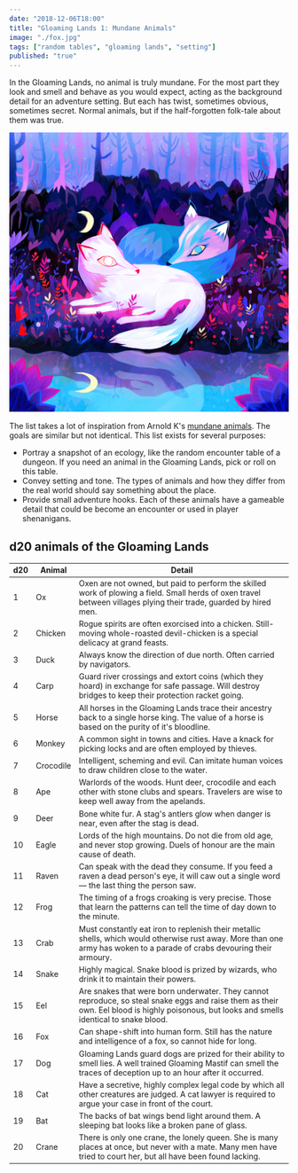 ```yaml
---
date: "2018-12-06T18:00"
title: "Gloaming Lands 1: Mundane Animals"
image: "./fox.jpg"
tags: ["random tables", "gloaming lands", "setting"]
published: "true"
---
```


In the Gloaming Lands, no animal is truly mundane. For the most part they look and smell and behave as you would expect, acting as the background detail for an adventure setting. But each has twist, sometimes obvious, sometimes secret. Normal animals, but if the half-forgotten folk-tale about them was true.

<div class="image-container right">
    <img src="./fox.jpg" title="<a href='https://www.behance.net/gallery/57215101/Two-Foxes'>Juliette Oberndorfer</a>" />
</div>

The list takes a lot of inspiration from Arnold K's [mundane animals](http://goblinpunch.blogspot.com/2015/10/the-secrets-of-mundane-animals.html). The goals are similar but not identical. This list exists for several purposes:

- Portray a snapshot of an ecology, like the random encounter table of a dungeon. If you need an animal in the Gloaming Lands, pick or roll on this table.
- Convey setting and tone. The types of animals and how they differ from the real world should say something about the place.
- Provide small adventure hooks. Each of these animals have a gameable detail that could be become an encounter or used in player shenanigans.

<table-roller table="animals" buttons='[["Random animal", {
    "Animal": "Animal",
    "Detail": "Detail"
}]]'></table-roller>

## d20 animals of the Gloaming Lands

<div data-table-marker="animals"></div>

| d20 | Animal      | Detail
|-----|-------------|----------------------
| 1   | Ox          | Oxen are not owned, but paid to perform the skilled work of plowing a field. Small herds of oxen travel between villages plying their trade, guarded by hired men.
| 2   | Chicken     | Rogue spirits are often exorcised into a chicken. Still-moving whole-roasted devil-chicken is a special delicacy at grand feasts.
| 3   | Duck        | Always know the direction of due north. Often carried by navigators.
| 4   | Carp        | Guard river crossings and extort coins (which they hoard) in exchange for safe passage. Will destroy bridges to keep their protection racket going.
| 5   | Horse       | All horses in the Gloaming Lands trace their ancestry back to a single horse king. The value of a horse is based on the purity of it's bloodline.
| 6   | Monkey      | A common sight in towns and cities. Have a knack for picking locks and are often employed by thieves.
| 7   | Crocodile   | Intelligent, scheming and evil. Can imitate human voices to draw children close to the water.
| 8   | Ape         | Warlords of the woods. Hunt deer, crocodile and each other with stone clubs and spears. Travelers are wise to keep well away from the apelands.
| 9   | Deer        | Bone white fur. A stag's antlers glow when danger is near, even after the stag is dead.
| 10  | Eagle       | Lords of the high mountains. Do not die from old age, and never stop growing. Duels of honour are the main cause of death.
| 11  | Raven       | Can speak with the dead they consume. If you feed a raven a dead person's eye, it will caw out a single word — the last thing the person saw.
| 12  | Frog        | The timing of a frogs croaking is very precise. Those that learn the patterns can tell the time of day down to the minute.
| 13  | Crab        | Must constantly eat iron to replenish their metallic shells, which would otherwise rust away. More than one army has woken to a parade of crabs devouring their armoury.
| 14  | Snake       | Highly magical. Snake blood is prized by wizards, who drink it to maintain their powers.
| 15  | Eel         | Are snakes that were born underwater. They cannot reproduce, so steal snake eggs and raise them as their own. Eel blood is highly poisonous, but looks and smells identical to snake blood.
| 16  | Fox         | Can shape-shift into human form. Still has the nature and intelligence of a fox, so cannot hide for long.
| 17  | Dog         | Gloaming Lands guard dogs are prized for their ability to smell lies. A well trained Gloaming Mastif can smell the traces of deception up to an hour after it occurred.
| 18  | Cat         | Have a secretive, highly complex legal code by which all other creatures are judged. A cat lawyer is required to argue your case in front of the court.
| 19  | Bat         | The backs of bat wings bend light around them. A sleeping bat looks like a broken pane of glass.
| 20  | Crane       | There is only one crane, the lonely queen. She is many places at once, but never with a mate. Many men have tried to court her, but all have been found lacking.
